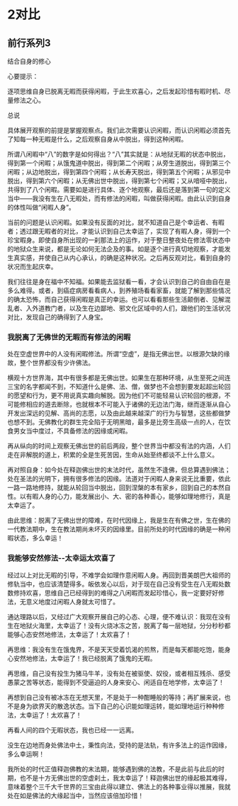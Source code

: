 # 2对比

## 前行系列3

结合自身的修心

心要提示：

逐项思维自身已脱离无暇而获得闲暇，于此生欢喜心，之后发起珍惜有暇时机、尽量修法之心。

总说

具体展开观察的前提是掌握观察点。我们此次需要认识闲暇，而认识闲暇必须首先了知每一种无暇是什么，之后观察自身从中脱出，得到这种闲暇。

所谓八闲暇中“八”的数字是如何得出？“八”其实就是：从地狱无暇的状态中脱出，得到第一个闲暇；从饿鬼道中脱出，得到第二个闲暇；从旁生道脱出，得到第三个闲暇；从边地脱出，得到第四个闲暇；从长寿天脱出，得到第五个闲暇；从邪见中脱出，得到第六个闲暇；从无佛出世中脱出，得到第七个闲暇；又从喑哑中脱出，共得到了八个闲暇。需要如是进行具体、逐个地观察，最后还是落到第一句的定义当中——我没有生在八无暇处，而有修法的闲暇，叫做获得闲暇。由此认识到自身的体性叫做“闲暇人身”。

当前的问题是认识闲暇。如果没有反面的对比，就不知道自己是个幸运者、有暇者；透过跟无暇者的对比，才能认识到自己太幸运了，实现了有暇人身，得到一个珍宝暇身。即使自身所出现的一刹那法上的运作，对于整日整夜处在修法零状态中的地狱众生来说，都是无论如何无法企及的事。如是逐个进行真切地观察，才能发生真实感，并使自己从内心承认，的确是这种状况。之后再反观对比，看到自身的状况而生起庆幸。

我们往往是身在福中不知福。如果能去监狱看一看，才会认识到自己的自由自在是多么难得。或者，到癌症病房看看病人，到养殖场看看家畜，就能了解到那些情况的确太恐怖，而自己获得闲暇是真正的幸运。也可以看看那些生活颠倒者、见解混乱者、入外道教门者，以及生在边鄙地、邪文化区域中的人们，跟他们的生活状况对比，发现自己的确得到了人身宝。

### 我脱离了无佛世的无暇而有修法的闲暇

处在空虚世界中的人没有闲暇修法。所谓“空虚”，是指无佛出世。以根源欠缺的缘故，整个世界都没有少许佛法。

横观十方世界海，其中有很多都是无佛出世。如果生在那种环境，从生至死之间连三宝的名字都闻不到，不知道什么是佛、法、僧，做梦也不会想到要发起超出轮回的愿望和行为，更不用说真实趣向解脱。因为他们不可能轻易认识轮回的根源，不可能修相应的道去断除，也就根本不可能入于诸佛的无边法门海，继而逐渐从自心开发出深远的见解、高尚的志愿，以及由此越来越深广的行为与智慧，这些都做梦也想不到。无佛教化的群生完全陷于无明黑暗，最多是比旁生高级一点的人，在饮食男女当中度过，不具备修法的因缘或闲暇。

再从纵向的时间上观察无佛出世的前后两段，整个世界当中都没有法的内涵，人们走在非解脱的道上，积累的全是生死苦因，生命从始至终都谈不上什么意义。

再对照自身：如今处在释迦佛出世的末法时代，虽然生不逢佛，但总算遇到佛法；处在圣法的光明下，拥有很多修法的因缘。法道对于闲暇人身来说无比重要，依此一路一路地修持，就能从轮回当中脱出，回到涅槃的本有家乡，回到自己的本然自性。以有暇人身的心力，能发展出小、大、密的各种善心，能够如理地修行，真是太幸运了。

由此思维：脱离了无佛出世的障难，在时代因缘上，我是生在有佛之世，生在佛的一代教法期中，生在教法期尚未坏灭的因缘里。目前所处的时代因缘的确是一种闲暇状态，多么幸运！

### 我能够安然修法--太幸运太欢喜了

经过以上对比无暇的引导，不难学会如理作意闲暇人身。再回到晋美朗巴大祖师的修轨当中，也应该清楚得多。皈依发心以后，对于现在自己没有受生在八无暇处数数修持欢喜，思维自己已经得到的难得之八闲暇而发起珍惜心，我一定要好好修法，无意义地度过闲暇人身就太可惜了。

通达理路以后，又经过广大观察开展自己的心态、心理，便不难认识：我现在没有生在地狱火海里，太幸运了！没有火烧冰冻之苦，脱离了每一层地狱，分分秒秒都能够心态安然地修法，太幸运了！太欢喜了！

再思维：我没有生在饿鬼界，不是天天受着饥渴的煎熬，而是每天都能吃饱，能身心安然地修法，太幸运了！我已经脱离了饿鬼的无暇。

再思维，自己没有投生为猪马牛羊，没有处在被驱使、奴役，或者相互残杀、感受愚蒙之苦等状态，能得到不受逼迫的人身来安心、闲适自在地学修，太幸运了！

再想到自己没有被冰冻在无想天里，不是处于一种酣睡般的等持；再扩展来说，也不是身为欲界天的散逸状态。当下自己的心识能如理运转，能如理地运行种种修法，太幸运了！太欢喜了！

再看人间的四个无暇状态，我也已经一一远离。

没生在边地而身处佛法中土，秉性向法，受持的是法轨，有许多法上的运作因缘，多么幸运啊！

我所处的时代正值释迦佛教的末法期，能够遇到佛的法教，不是此前与此后的时期，也不是十方无佛出世的空虚刹土，我太幸运了！释迦佛出世的缘起极其难得，意味着整个三千大千世界的三宝由此得以建立、佛法上的各种事业得以推展，我就处在如是佛法的大缘起当中，当然应该倍加珍惜！
